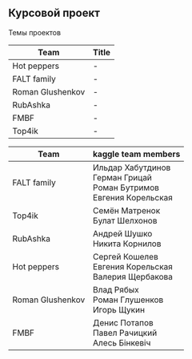 ## Курсовой проект

Темы проектов

| Team                | Title             |
| ------------------- | ----------------- |
| Hot peppers         | -                 |
| FALT family         | -                 |
| Roman Glushenkov    | -                 |
| RubAshka            | -                 |
| FMBF                | -                 |
| Top4ik              | -                 |



| Team                | kaggle team members |
| ------------------- | ------------------- |
| FALT family         | Ильдар Хабутдинов<br />Герман Грицай<br />Роман Бутримов<br />Евгения Корельская |
| Top4ik              | Семён Матренок<br />Булат Шелхонов |
| RubAshka            | Андрей Шушко<br />Никита Корнилов |
| Hot peppers         | Сергей Кошелев<br />Евгения Корельская<br />Валерия Щербакова |
| Roman Glushenkov    | Влад Рябых<br />Роман Глушенков<br />Игорь Щукин |
| FMBF                | Денис Потапов<br />Павел Рачицкий<br />Алесь Бінкевіч |

